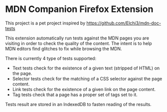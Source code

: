 MDN Companion Firefox Extension
===

This project is a pet project inspired by https://github.com/Elchi3/mdn-doc-tests

This extension automatically run tests against the MDN pages you are visiting in order to check the quality of the content. The intent is to help MDN editors find glitches to fix while browsing the MDN.

There is currently 4 type of tests supported:

* Text tests check for the existence of a given text (stripped of HTML) on the page.
* Selector tests check for the matching of a CSS selector against the page content.
* Link tests check for the existence of a given link on the page content.
* Tag tests check that a page has a proper set of tags set to it.

Tests result are stored in an IndexedDB to fasten reading of the results.
